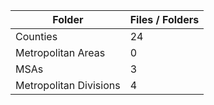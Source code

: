 | Folder                 |   Files / Folders |
|------------------------|-------------------|
| Counties               |                24 |
| Metropolitan Areas     |                 0 |
| MSAs                   |                 3 |
| Metropolitan Divisions |                 4 |